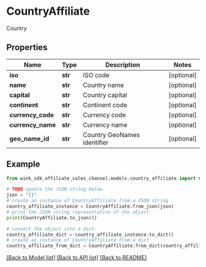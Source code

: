 # CountryAffiliate

Country

## Properties

Name | Type | Description | Notes
------------ | ------------- | ------------- | -------------
**iso** | **str** | ISO code | [optional] 
**name** | **str** | Country name | [optional] 
**capital** | **str** | Country capital | [optional] 
**continent** | **str** | Continent code | [optional] 
**currency_code** | **str** | Currency code | [optional] 
**currency_name** | **str** | Currency name | [optional] 
**geo_name_id** | **str** | Country GeoNames identifier | [optional] 

## Example

```python
from wink_sdk_affiliate_sales_channel.models.country_affiliate import CountryAffiliate

# TODO update the JSON string below
json = "{}"
# create an instance of CountryAffiliate from a JSON string
country_affiliate_instance = CountryAffiliate.from_json(json)
# print the JSON string representation of the object
print(CountryAffiliate.to_json())

# convert the object into a dict
country_affiliate_dict = country_affiliate_instance.to_dict()
# create an instance of CountryAffiliate from a dict
country_affiliate_from_dict = CountryAffiliate.from_dict(country_affiliate_dict)
```
[[Back to Model list]](../README.md#documentation-for-models) [[Back to API list]](../README.md#documentation-for-api-endpoints) [[Back to README]](../README.md)


